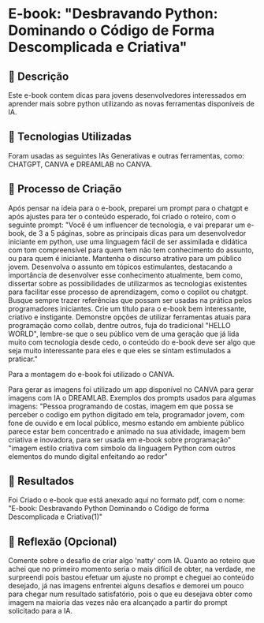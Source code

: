 
# E-book: "Desbravando Python: Dominando o Código de Forma Descomplicada e Criativa"

## 📒 Descrição
Este e-book contem dicas para jovens desenvolvedores interessados em aprender mais sobre python utilizando as novas ferramentas disponíveis de IA.

## 🤖 Tecnologias Utilizadas
Foram usadas as seguintes IAs Generativas e outras ferramentas, como:
CHATGPT, CANVA e DREAMLAB no CANVA.


## 🧐 Processo de Criação
Após pensar na ideia para o e-book, preparei um prompt para o chatgpt e após ajustes para ter o conteúdo esperado, foi criado o roteiro, com o seguinte prompt:
"Você é um influencer de tecnologia, e vai preparar um e-book, de 3 a 5 páginas, sobre as principais dicas para um desenvolvedor iniciante em python, use uma linguagem fácil de ser assimilada e didática com tom compreensível para quem tem não tem conhecimento do assunto, ou para quem é iniciante. Mantenha o discurso atrativo para um público jovem. Desenvolva o assunto em tópicos estimulantes, destacando a importância de desenvolver esse conhecimento atualmente, bem como, dissertar sobre as possibilidades de utilizarmos as tecnologias existentes para facilitar esse processo de aprendizagem, como o copilot ou chatgpt. Busque sempre trazer referências que possam ser usadas na prática pelos programadores iniciantes. Crie um título para o e-book bem interessante, criativo e instigante. Demonstre opções de utilizar ferramentas atuais para programação como collab, dentre outros, fuja do tradicional "HELLO WORLD", lembre-se que o seu público vem de uma geração que já lida muito com tecnologia desde cedo, o conteúdo do e-book deve ser algo que seja muito interessante para eles e que eles se sintam estimulados a praticar."

Para a montagem do e-book foi utilizado o CANVA.

Para gerar as imagens foi utilizado um app disponível no CANVA para gerar imagens com IA o DREAMLAB.
Exemplos dos prompts usados para algumas imagens:
"Pessoa programando de costas, imagem em que possa se perceber o codigo em python digitado em tela, programador jovem, com fone de ouvido e em local público, mesmo estando em ambiente público parece estar bem concentrado e animado na sua atividade, imagem bem criativa  e inovadora, para ser usada em e-book sobre programação"
"imagem estilo criativa com simbolo da linguagem Python com outros elementos do mundo digital enfeitando ao redor"


## 🚀 Resultados
Foi Criado o e-book que está anexado aqui no formato pdf, com o nome: "E-book: Desbravando Python Dominando o Código de forma Descomplicada e Criativa(1)"

## 💭 Reflexão (Opcional)
Comente sobre o desafio de criar algo 'natty' com IA.
Quanto ao roteiro que achei que no primeiro momento seria o mais difícil de obter, na verdade, me surpreendi pois bastou efetuar um ajuste no prompt e cheguei ao conteúdo desejado, já nas imagens enfrentei alguns desafios e demorei um pouco para chegar num resultado satisfatório, pois o que eu desejava obter como imagem na maioria das vezes não era alcançado a partir do prompt solicitado para a IA.

